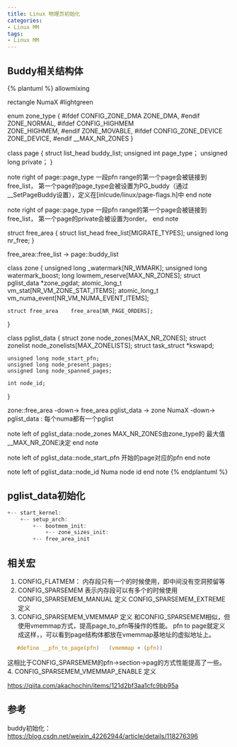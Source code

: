 ```yaml
---
title: Linux 物理页初始化
categories: 
- Linux MM
tags:
- Linux MM
---
```


## Buddy相关结构体
{% plantuml %}
allowmixing

rectangle NumaX #lightgreen

enum zone_type {
#ifdef CONFIG_ZONE_DMA
	ZONE_DMA,
#endif
    ZONE_NORMAL,
#ifdef CONFIG_HIGHMEM    
    ZONE_HIGHMEM,
#endif
    ZONE_MOVABLE,
#ifdef CONFIG_ZONE_DEVICE
    ZONE_DEVICE,
#endif
    __MAX_NR_ZONES
}

class page {
    struct list_head buddy_list;
    unsigned int page_type；
    unsigned long private；
}

note right of page::page_type
    一段pfn range的第一个page会被链接到free_list，
    第一个page的page_type会被设置为PG_buddy（通过__SetPageBuddy设置），定义在[inlcude/linux/page-flags.h]中
end note

note right of page::page_type
    一段pfn range的第一个page会被链接到free_list，
    第一个page的private会被设置为order。
end note

struct free_area {
    struct list_head	free_list[MIGRATE_TYPES];
    unsigned long		nr_free;
}

free_area::free_list -> page::buddy_list

class zone {
    unsigned long _watermark[NR_WMARK];
    unsigned long watermark_boost;
    long lowmem_reserve[MAX_NR_ZONES];
    struct pglist_data	*zone_pgdat;
    atomic_long_t		vm_stat[NR_VM_ZONE_STAT_ITEMS];
    atomic_long_t		vm_numa_event[NR_VM_NUMA_EVENT_ITEMS];

    struct free_area	free_area[NR_PAGE_ORDERS];
}

class pglist_data {
    struct zone node_zones[MAX_NR_ZONES];
    struct zonelist node_zonelists[MAX_ZONELISTS];
    struct task_struct *kswapd;

    unsigned long node_start_pfn;
    unsigned long node_present_pages;
    unsigned long node_spanned_pages;

    int node_id;
}

zone::free_area -down-> free_area
pglist_data -> zone
NumaX -down-> pglist_data : 每个numa都有一个pglist

note left of pglist_data::node_zones
    MAX_NR_ZONES由zone_type的
    最大值__MAX_NR_ZONE决定
end note

note left of pglist_data::node_start_pfn
    开始的page对应的pfn
end note

note left of pglist_data::node_id
    Numa node id
end note
{% endplantuml %}

## pglist_data初始化
```c
+-- start_kernel:
    +-- setup_arch:
        +-- bootmem_init:
            +-- zone_sizes_init:
		+-- free_area_init
```

## 相关宏
1. CONFIG_FLATMEM：
   内存段只有一个的时候使用，即中间没有空洞预留等
2. CONFIG_SPARSEMEM
   表示内存段可以有多个的时候使用
CONFIG_SPARSEMEM_MANUAL 定义
CONFIG_SPARSEMEM_EXTREME 定义
3. CONFIG_SPARSEMEM_VMEMMAP 定义
   和CONFIG_SPARSEMEM相似，但使用vmemmap方式，提高page_to_pfn等操作的性能。
   pfn to page就定义成这样，，可以看到page结构体都放在vmemmap基地址的虚拟地址上。
```c
   #define __pfn_to_page(pfn)	(vmemmap + (pfn))
```
   这相比于CONFIG_SPARSEMEM的pfn->section->pag的方式性能提高了一些。
4. CONFIG_SPARSEMEM_VMEMMAP_ENABLE 定义

https://qiita.com/akachochin/items/121d2bf3aa1cfc9bb95a


## 参考
buddy初始化：https://blog.csdn.net/weixin_42262944/article/details/118276396
